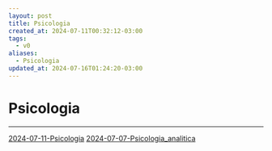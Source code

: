 ```yaml
---
layout: post
title: Psicologia
created_at: 2024-07-11T00:32:12-03:00
tags:
  - v0
aliases:
  - Psicologia
updated_at: 2024-07-16T01:24:20-03:00
---
```

# Psicologia
---

[2024-07-11-Psicologia](mapas/2024-07-11-Psicologia.md)
[2024-07-07-Psicologia_analitica](_draft/2024/07/2024-07-07-Psicologia_analitica.md)
